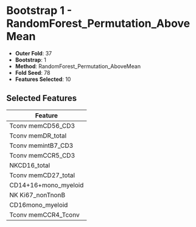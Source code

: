 # Bootstrap 1 - RandomForest_Permutation_AboveMean

- **Outer Fold**: 37
- **Bootstrap**: 1
- **Method**: RandomForest_Permutation_AboveMean
- **Fold Seed**: 78
- **Features Selected**: 10

## Selected Features

| Feature |
|---------|
| Tconv memCD56_CD3 |
| Tconv memDR_total |
| Tconv memintB7_CD3 |
| Tconv memCCR5_CD3 |
| NKCD16_total |
| Tconv memCD27_total |
| CD14+16+mono_myeloid |
| NK Ki67_nonTnonB |
| CD16mono_myeloid |
| Tconv memCCR4_Tconv |
